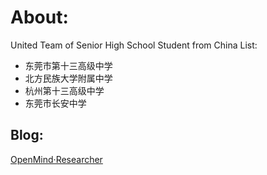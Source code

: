 # About:
United Team of Senior High School Student from China
List:
- 东莞市第十三高级中学
- 北方民族大学附属中学
- 杭州第十三高级中学
- 东莞市长安中学

## Blog:
[OpenMind·Researcher](openmind-research.github.io)
